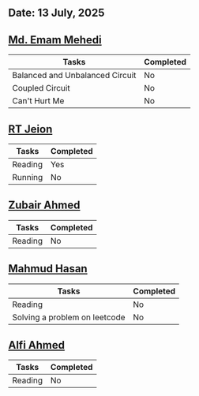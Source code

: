 ## Date: 13 July, 2025

## [Md. Emam Mehedi](https://github.com/mdemammehedi-159)
|Tasks|Completed|
|-------|-----|
|Balanced and Unbalanced Circuit| No|
|Coupled Circuit| No |
|Can't Hurt Me| No |
## [RT Jeion](https://github.com/RT-Jeion)
|Tasks|Completed|
|-------|-----|
|Reading | Yes|
|Running | No|
## [Zubair Ahmed](https://github.com/zubair-rex)
|Tasks|Completed|
|-------|-----|
|Reading | No|
## [Mahmud Hasan](https://github.com/mahmud1223)
|Tasks|Completed|
|-------|-----|
|Reading | No|
|Solving a problem on leetcode | No|
## [Alfi Ahmed](https://github.com/alfiahmed160)
|Tasks|Completed|
|-------|-----|
|Reading | No|
